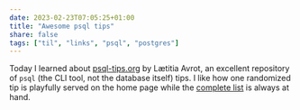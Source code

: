 ```yaml
---
date: 2023-02-23T07:05:25+01:00
title: "Awesome psql tips"
share: false
tags: ["til", "links", "psql", "postgres"]
---
```

Today I learned about [psql-tips.org][1] by Lætitia Avrot, an excellent
repository of `psql` (the CLI tool, not the database itself) tips. I like how
one randomized tip is playfully served on the home page while the [complete
list][2] is always at hand.



 [1]: https://psql-tips.org
 [2]: https://psql-tips.org/psql_tips_all.html
 [rss]: https://nicolaiarocci.com/index.xml
 [m]: https://fosstodon.org/@nicola
 [nl]: https://buttondown.email/nicolaiarocci
